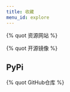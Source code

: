 ```yaml
---
title: 收藏
menu_id: explore
---
```


{% quot 资源网站 %}



{% quot 开源镜像 %}

## PyPi

{% quot GitHub仓库 %}